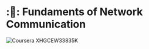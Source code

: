 # ::round_pushpin:: Fundaments of Network Communication

![Coursera XHGCEW33835K](https://user-images.githubusercontent.com/107871742/176395815-840cdc30-8fd5-4efa-a14f-d8b42b346f6a.jpg)
